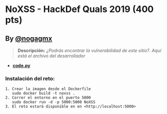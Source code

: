 # NoXSS - HackDef Quals 2019 (400 pts)
## By [**@nogagmx**](https://twitter.com/nogagmx)

> **Descripción:** *¿Podrás encontrar la vulnerabilidad de este sitio?. Aquí está el archivo del desarrollador* 

* [**code.py**](./code.py)

### Instalación del reto:
~~~
1. Crear la imagen desde el Dockerfile
   sudo docker build -t noxss .
2. Correr el entorno en el puerto 5000
   sudo docker run -d -p 5000:5000 NoXSS
3. El reto estará disponible en en <http://localhost:5000>
~~~

